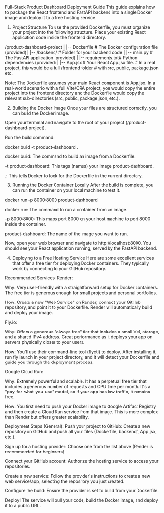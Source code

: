 Full-Stack Product Dashboard Deployment Guide
This guide explains how to package the React frontend and FastAPI backend into a single Docker image and deploy it to a free hosting service.

1. Project Structure
To use the provided Dockerfile, you must organize your project into the following structure. Place your existing React application code inside the frontend directory.

/product-dashboard-project
|
|-- Dockerfile          # The Docker configuration file (provided)
|
|-- /backend/           # Folder for your backend code
|   |-- main.py         # The FastAPI application (provided)
|   |-- requirements.txt# Python dependencies (provided)
|
|-- App.jsx             # Your React App.jsx file.
                        # In a real project, this would be a full /frontend folder
                        # with src, public, package.json etc.


Note: The Dockerfile assumes your main React component is App.jsx. In a real-world scenario with a full Vite/CRA project, you would copy the entire project into the frontend directory and the Dockerfile would copy the relevant sub-directories (src, public, package.json, etc.).

2. Building the Docker Image
Once your files are structured correctly, you can build the Docker image.

Open your terminal and navigate to the root of your project (/product-dashboard-project).

Run the build command:

docker build -t product-dashboard .

docker build: The command to build an image from a Dockerfile.

-t product-dashboard: This tags (names) your image product-dashboard.

.: This tells Docker to look for the Dockerfile in the current directory.

3. Running the Docker Container Locally
After the build is complete, you can run the container on your local machine to test it.

docker run -p 8000:8000 product-dashboard

docker run: The command to run a container from an image.

-p 8000:8000: This maps port 8000 on your host machine to port 8000 inside the container.

product-dashboard: The name of the image you want to run.

Now, open your web browser and navigate to http://localhost:8000. You should see your React application running, served by the FastAPI backend.

4. Deploying to a Free Hosting Service
Here are some excellent services that offer a free tier for deploying Docker containers. They typically work by connecting to your GitHub repository.

Recommended Services:
Render:

Why: Very user-friendly with a straightforward setup for Docker containers. The free tier is generous enough for small projects and personal portfolios.

How: Create a new "Web Service" on Render, connect your GitHub repository, and point it to your Dockerfile. Render will automatically build and deploy your image.

Fly.io:

Why: Offers a generous "always free" tier that includes a small VM, storage, and a shared IPv4 address. Great performance as it deploys your app on servers physically closer to your users.

How: You'll use their command-line tool (flyctl) to deploy. After installing it, run fly launch in your project directory, and it will detect your Dockerfile and guide you through the deployment process.

Google Cloud Run:

Why: Extremely powerful and scalable. It has a perpetual free tier that includes a generous number of requests and CPU time per month. It's a "pay-for-what-you-use" model, so if your app has low traffic, it remains free.

How: You first need to push your Docker image to Google Artifact Registry and then create a Cloud Run service from that image. This is more complex than Render but offers greater scalability.

Deployment Steps (General):
Push your project to GitHub: Create a new repository on GitHub and push all your files (Dockerfile, backend/, App.jsx, etc.).

Sign up for a hosting provider: Choose one from the list above (Render is recommended for beginners).

Connect your GitHub account: Authorize the hosting service to access your repositories.

Create a new service: Follow the provider's instructions to create a new web service/app, selecting the repository you just created.

Configure the build: Ensure the provider is set to build from your Dockerfile.

Deploy! The service will pull your code, build the Docker image, and deploy it to a public URL.